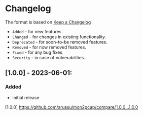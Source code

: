 # Changelog

The format is based on [Keep a Changelog](https://keepachangelog.com/en/1.0.0/)

- `Added` - for new features.
- `Changed` - for changes in existing functionality.
- `Deprecated` - for soon-to-be removed features.
- `Removed` - for now removed features.
- `Fixed` - for any bug fixes.
- `Security` - in case of vulnerabilities.

## [1.0.0] - 2023-06-01:
### Added
- initial release

[1.0.0] https://github.com/arussu/mon2pcap/compare/1.0.0...1.0.0
